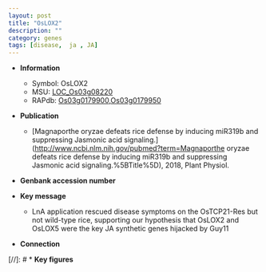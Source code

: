```yaml
---
layout: post
title: "OsLOX2"
description: ""
category: genes
tags: [disease,  ja , JA]
---
```


* **Information**  
    + Symbol: OsLOX2  
    + MSU: [LOC_Os03g08220](http://rice.plantbiology.msu.edu/cgi-bin/ORF_infopage.cgi?orf=LOC_Os03g08220)  
    + RAPdb: [Os03g0179900](http://rapdb.dna.affrc.go.jp/viewer/gbrowse_details/irgsp1?name=Os03g0179900),[Os03g0179950](http://rapdb.dna.affrc.go.jp/viewer/gbrowse_details/irgsp1?name=Os03g0179950)  

* **Publication**  
    + [Magnaporthe oryzae defeats rice defense by inducing miR319b and suppressing Jasmonic acid signaling.](http://www.ncbi.nlm.nih.gov/pubmed?term=Magnaporthe oryzae defeats rice defense by inducing miR319b and suppressing Jasmonic acid signaling.%5BTitle%5D), 2018, Plant Physiol.

* **Genbank accession number**  

* **Key message**  
    + LnA application rescued disease symptoms on the OsTCP21-Res but not wild-type rice, supporting our hypothesis that OsLOX2 and OsLOX5 were the key JA synthetic genes hijacked by Guy11

* **Connection**  

[//]: # * **Key figures**  


